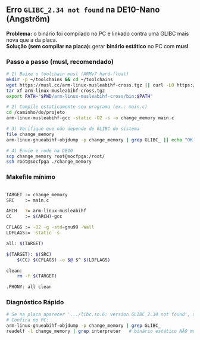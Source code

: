 ## Erro `GLIBC_2.34 not found` na DE10-Nano (Angström)

**Problema:** o binário foi compilado no PC e linkado contra uma GLIBC mais nova que a da placa.  
**Solução (sem compilar na placa):** gerar **binário estático** no PC com **musl**.

### Passo a passo (musl, recomendado)

```bash
# 1) Baixe o toolchain musl (ARMv7 hard-float)
mkdir -p ~/toolchains && cd ~/toolchains
wget https://musl.cc/arm-linux-musleabihf-cross.tgz || curl -LO https://musl.cc/arm-linux-musleabihf-cross.tgz
tar xf arm-linux-musleabihf-cross.tgz
export PATH="$PWD/arm-linux-musleabihf-cross/bin:$PATH"

# 2) Compile estaticamente seu programa (ex.: main.c)
cd /caminho/do/projeto
arm-linux-musleabihf-gcc -static -O2 -s -o change_memory main.c

# 3) Verifique que não depende de GLIBC do sistema
file change_memory
arm-linux-gnueabihf-objdump -p change_memory | grep GLIBC_ || echo "OK: sem dependências GLIBC"

# 4) Envie e rode na DE10
scp change_memory root@socfpga:/root/
ssh root@socfpga ./change_memory
```
### Makefile mínimo

```bash

TARGET := change_memory
SRC    := main.c

ARCH   ?= arm-linux-musleabihf
CC     := $(ARCH)-gcc

CFLAGS := -O2 -g -std=gnu99 -Wall
LDFLAGS:= -static -s

all: $(TARGET)

$(TARGET): $(SRC)
	$(CC) $(CFLAGS) -o $@ $^ $(LDFLAGS)

clean:
	rm -f $(TARGET)

.PHONY: all clean
```
### Diagnóstico Rápido

```bash
# Se na placa aparecer '.../libc.so.6: version GLIBC_2.34 not found', seu binário está dinâmico.
# Confira no PC:
arm-linux-gnueabihf-objdump -p change_memory | grep GLIBC_
readelf -l change_memory | grep interpreter   # binário estático NÃO mostra 'interpreter'
```
